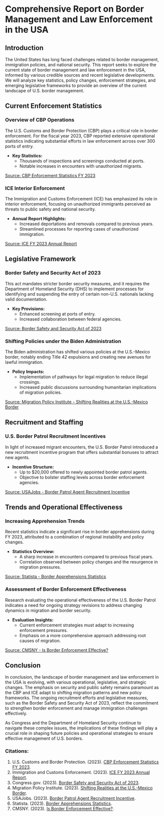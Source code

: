 # Comprehensive Report on Border Management and Law Enforcement in the USA

## Introduction

The United States has long faced challenges related to border management, immigration policies, and national security. This report seeks to explore the current state of border management and law enforcement in the USA, informed by various credible sources and recent legislative developments. We will analyze key statistics, policy changes, enforcement strategies, and emerging legislative frameworks to provide an overview of the current landscape of U.S. border management.

## Current Enforcement Statistics

### Overview of CBP Operations

The U.S. Customs and Border Protection (CBP) plays a critical role in border enforcement. For the fiscal year 2023, CBP reported extensive operational statistics indicating substantial efforts in law enforcement across over 300 ports of entry.

- **Key Statistics:**
  - Thousands of inspections and screenings conducted at ports.
  - Notable increases in encounters with unauthorized migrants.
  
[Source: CBP Enforcement Statistics FY 2023](https://www.cbp.gov/newsroom/stats/cbp-enforcement-statistics-fy2023)

### ICE Interior Enforcement

The Immigration and Customs Enforcement (ICE) has emphasized its role in interior enforcement, focusing on unauthorized immigrants perceived as threats to public safety and national security.

- **Annual Report Highlights:**
  - Increased deportations and removals compared to previous years.
  - Streamlined processes for reporting cases of unauthorized immigration.
  
[Source: ICE FY 2023 Annual Report](https://www.ice.gov/news/releases/ice-releases-fiscal-year-2023-annual-report)

## Legislative Framework

### Border Safety and Security Act of 2023

This act mandates stricter border security measures, and it requires the Department of Homeland Security (DHS) to implement processes for identifying and suspending the entry of certain non-U.S. nationals lacking valid documentation.

- **Key Provisions:**
  - Enhanced screening at ports of entry.
  - Increased collaboration between federal agencies.
  
[Source: Border Safety and Security Act of 2023](https://www.congress.gov/bill/118th-congress/house-bill/29)

### Shifting Policies under the Biden Administration

The Biden administration has shifted various policies at the U.S.-Mexico border, notably ending Title 42 expulsions and creating new avenues for lawful immigration.

- **Policy Impacts:**
  - Implementation of pathways for legal migration to reduce illegal crossings.
  - Increased public discussions surrounding humanitarian implications of migration policies.
  
[Source: Migration Policy Institute - Shifting Realities at the U.S.-Mexico Border](https://www.migrationpolicy.org/research/shifting-realities-us-mexico-border)

## Recruitment and Staffing

### U.S. Border Patrol Recruitment Incentives

In light of increased migrant encounters, the U.S. Border Patrol introduced a new recruitment incentive program that offers substantial bonuses to attract new agents.

- **Incentive Structure:**
  - Up to $20,000 offered to newly appointed border patrol agents.
  - Objective to bolster staffing levels across border enforcement agencies.
  
[Source: USAJobs - Border Patrol Agent Recruitment Incentive](https://www.usajobs.gov/job/821087600)

## Trends and Operational Effectiveness

### Increasing Apprehension Trends

Recent statistics indicate a significant rise in border apprehensions during FY 2023, attributed to a combination of regional instability and policy changes.

- **Statistics Overview:**
  - A sharp increase in encounters compared to previous fiscal years.
  - Correlation observed between policy changes and the resurgence in migration pressures.
  
[Source: Statista - Border Apprehensions Statistics](https://www.statista.com/statistics/329256/alien-apprehensions-registered-by-the-us-border-patrol/)

### Assessment of Border Enforcement Effectiveness

Research evaluating the operational effectiveness of the U.S. Border Patrol indicates a need for ongoing strategy revisions to address changing dynamics in migration and border security.

- **Evaluation Insights:**
  - Current enforcement strategies must adapt to increasing enforcement pressures.
  - Emphasis on a more comprehensive approach addressing root causes of migration.
  
[Source: CMSNY - Is Border Enforcement Effective?](https://cmsny.org/publications/jmhs-is-border-enforcement-effective/)

## Conclusion

In conclusion, the landscape of border management and law enforcement in the USA is evolving, with various operational, legislative, and strategic changes. The emphasis on security and public safety remains paramount as the CBP and ICE adapt to shifting migration patterns and new policy frameworks. The ongoing recruitment efforts and legislative measures, such as the Border Safety and Security Act of 2023, reflect the commitment to strengthen border enforcement and manage immigration challenges effectively.

As Congress and the Department of Homeland Security continue to navigate these complex issues, the implications of these findings will play a crucial role in shaping future policies and operational strategies to ensure effective management of U.S. borders.

### Citations:

1. U.S. Customs and Border Protection. (2023). [CBP Enforcement Statistics FY 2023](https://www.cbp.gov/newsroom/stats/cbp-enforcement-statistics-fy2023).
2. Immigration and Customs Enforcement. (2023). [ICE FY 2023 Annual Report](https://www.ice.gov/news/releases/ice-releases-fiscal-year-2023-annual-report).
3. Congress.gov. (2023). [Border Safety and Security Act of 2023](https://www.congress.gov/bill/118th-congress/house-bill/29).
4. Migration Policy Institute. (2023). [Shifting Realities at the U.S.-Mexico Border](https://www.migrationpolicy.org/research/shifting-realities-us-mexico-border).
5. USAJobs. (2023). [Border Patrol Agent Recruitment Incentive](https://www.usajobs.gov/job/821087600).
6. Statista. (2023). [Border Apprehensions Statistics](https://www.statista.com/statistics/329256/alien-apprehensions-registered-by-the-us-border-patrol/).
7. CMSNY. (2023). [Is Border Enforcement Effective?](https://cmsny.org/publications/jmhs-is-border-enforcement-effective/).